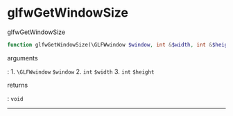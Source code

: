 # glfwGetWindowSize
glfwGetWindowSize

```php
function glfwGetWindowSize(\GLFWwindow $window, int &$width, int &$height) : void
```

arguments

:    1. `\GLFWwindow` `$window` 
    2. `int` `$width` 
    3. `int` `$height` 

returns

:    `void` 

---
     